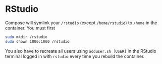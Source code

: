 # RStudio

Compose will symlink your `/rstudio` (except `/home/rstudio`) to `/home` in the container. You must first

```sh
sudo mkdir /rstudio
sudo chown 1000:1000 /rstudio
```

You also have to recreate all users using `adduser.sh [USER]` in the RStudio terminal logged in with `rstudio` every time you rebuild the container.